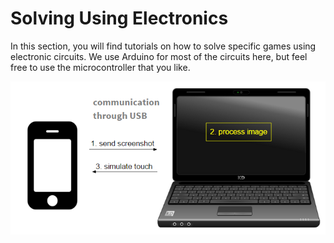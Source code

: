 # Solving Using Electronics

In this section, you will find tutorials on how to solve specific games using electronic circuits. We use Arduino for most of the circuits here, but feel free to use the microcontroller that you like.

![image9](/Images/methods-1.png)

